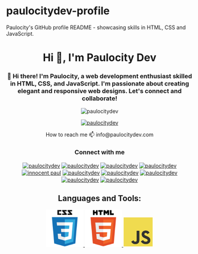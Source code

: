 # paulocitydev-profile
Paulocity's GitHub profile README - showcasing skills in HTML, CSS and JavaScript.
<h1 align="center">Hi 👋, I'm Paulocity Dev</h1>
<h3 align="center">👋 Hi there! I'm Paulocity, a web development enthusiast skilled in HTML, CSS, and JavaScript. I'm passionate about creating elegant and responsive web designs. Let's connect and collaborate!</h3>

<p align="center"> <img src="https://komarev.com/ghpvc/?username=paulocitydev&label=Profile%20views&color=0e75b6&style=flat" alt="paulocitydev" /> </p>

<p align="center"> <a href="https://github.com/ryo-ma/github-profile-trophy"><img src="https://github-profile-trophy.vercel.app/?username=paulocitydev" alt="paulocitydev" /></a> </p>

<div align="center">How to reach me 📫 info@paulocitydev.com</div>

<h3 align="center">Connect with me</h3>
<p align="center">
<a href="https://codepen.io/paulocitydev" target="blank"><img align="center" src="https://raw.githubusercontent.com/rahuldkjain/github-profile-readme-generator/master/src/images/icons/Social/codepen.svg" alt="paulocitydev" height="30" width="40" /></a>
<a href="https://dev.to/paulocitydev" target="blank"><img align="center" src="https://raw.githubusercontent.com/rahuldkjain/github-profile-readme-generator/master/src/images/icons/Social/devto.svg" alt="paulocitydev" height="30" width="40" /></a>
<a href="https://twitter.com/paulocitydev" target="blank"><img align="center" src="https://raw.githubusercontent.com/rahuldkjain/github-profile-readme-generator/master/src/images/icons/Social/twitter.svg" alt="paulocitydev" height="30" width="40" /></a>
<a href="https://linkedin.com/in/paulocitydev" target="blank"><img align="center" src="https://raw.githubusercontent.com/rahuldkjain/github-profile-readme-generator/master/src/images/icons/Social/linked-in-alt.svg" alt="paulocitydev" height="30" width="40" /></a>
<a href="https://fb.com/innocent paul" target="blank"><img align="center" src="https://raw.githubusercontent.com/rahuldkjain/github-profile-readme-generator/master/src/images/icons/Social/facebook.svg" alt="innocent paul" height="30" width="40" /></a>
<a href="https://instagram.com/paulocitydev" target="blank"><img align="center" src="https://raw.githubusercontent.com/rahuldkjain/github-profile-readme-generator/master/src/images/icons/Social/instagram.svg" alt="paulocitydev" height="30" width="40" /></a>
<a href="https://dribbble.com/paulocitydev" target="blank"><img align="center" src="https://raw.githubusercontent.com/rahuldkjain/github-profile-readme-generator/master/src/images/icons/Social/dribbble.svg" alt="paulocitydev" height="30" width="40" /></a>
<a href="https://www.behance.net/paulocitydev" target="blank"><img align="center" src="https://raw.githubusercontent.com/rahuldkjain/github-profile-readme-generator/master/src/images/icons/Social/behance.svg" alt="paulocitydev" height="30" width="40" /></a>
<a href="https://www.youtube.com/c/paulocitydev" target="blank"><img align="center" src="https://raw.githubusercontent.com/rahuldkjain/github-profile-readme-generator/master/src/images/icons/Social/youtube.svg" alt="paulocitydev" height="30" width="40" /></a>
<a href="https://discord.gg/paulocitydev" target="blank"><img align="center" src="https://raw.githubusercontent.com/rahuldkjain/github-profile-readme-generator/master/src/images/icons/Social/discord.svg" alt="paulocitydev" height="30" width="40" /></a>
</p>

<h2 align="center">Languages and Tools:</h2>
<p align="center"> <a href="https://www.w3schools.com/css/" target="_blank" rel="noreferrer"> <img src="https://raw.githubusercontent.com/devicons/devicon/master/icons/css3/css3-original-wordmark.svg" alt="css3" width="100" height="100"/> </a> <a href="https://www.w3.org/html/" target="_blank" rel="noreferrer"> <img src="https://raw.githubusercontent.com/devicons/devicon/master/icons/html5/html5-original-wordmark.svg" alt="html5" width="100" height="100"/> </a> <a href="https://developer.mozilla.org/en-US/docs/Web/JavaScript" target="_blank" rel="noreferrer"> <img src="https://raw.githubusercontent.com/devicons/devicon/master/icons/javascript/javascript-original.svg" alt="javascript" width="80" height="80"/> </a> </p>
